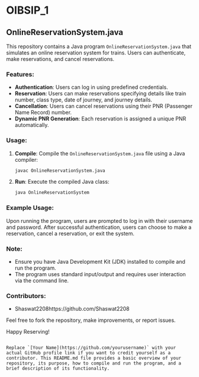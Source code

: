 # OIBSIP_1

## OnlineReservationSystem.java

This repository contains a Java program `OnlineReservationSystem.java` that simulates an online reservation system for trains. Users can authenticate, make reservations, and cancel reservations.

### Features:

- **Authentication**: Users can log in using predefined credentials.
- **Reservation**: Users can make reservations specifying details like train number, class type, date of journey, and journey details.
- **Cancellation**: Users can cancel reservations using their PNR (Passenger Name Record) number.
- **Dynamic PNR Generation**: Each reservation is assigned a unique PNR automatically.

### Usage:

1. **Compile**: Compile the `OnlineReservationSystem.java` file using a Java compiler:
   ```bash
   javac OnlineReservationSystem.java
   ```

2. **Run**: Execute the compiled Java class:
   ```bash
   java OnlineReservationSystem
   ```

### Example Usage:

Upon running the program, users are prompted to log in with their username and password. After successful authentication, users can choose to make a reservation, cancel a reservation, or exit the system.

### Note:

- Ensure you have Java Development Kit (JDK) installed to compile and run the program.
- The program uses standard input/output and requires user interaction via the command line.

### Contributors:

- Shaswat2208https://github.com/Shaswat2208

Feel free to fork the repository, make improvements, or report issues.

Happy Reserving!
```

Replace `[Your Name](https://github.com/yourusername)` with your actual GitHub profile link if you want to credit yourself as a contributor. This README.md file provides a basic overview of your repository, its purpose, how to compile and run the program, and a brief description of its functionality.
